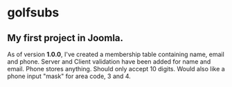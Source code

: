 # golfsubs
## My first project in Joomla.  
As of version **1.0.0**, I've created a membership table containing name, email and phone.
Server and Client validation have been added for name and email.  Phone stores anything.  Should only accept 10 digits. 
Would also like a phone input "mask" for area code, 3 and 4.
